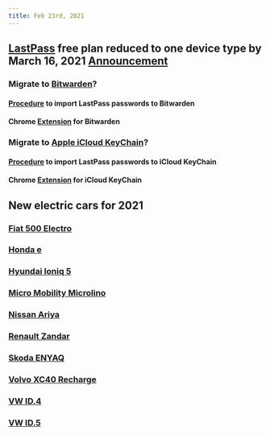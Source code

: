 ```yaml
---
title: Feb 23rd, 2021
---
```


## [LastPass](https://www.lastpass.com/) free plan reduced to one device type by March 16, 2021 [Announcement](https://support.logmeininc.com/lastpass/help/what-can-i-expect-to-change-for-lastpass-free-on-march-16-2021??cid=LP_Global_OP_Announcement_PW30day)
### Migrate to [Bitwarden](https://bitwarden.com/)?
#### [Procedure](https://bitwarden.com/help/article/import-from-lastpass/) to import LastPass passwords to Bitwarden
#### Chrome [Extension](https://chrome.google.com/webstore/detail/bitwarden-free-password-m/nngceckbapebfimnlniiiahkandclblb) for Bitwarden
### Migrate to [Apple iCloud KeyChain](https://support.apple.com/guide/mac-help/use-keychains-to-store-passwords-mchlf375f392/mac )?
#### [Procedure](https://medium.com/@bryce.kunkel/switching-from-lastpass-to-icloud-keychain-65532ccfd149) to import LastPass passwords to iCloud KeyChain
#### Chrome [Extension](https://chrome.google.com/webstore/detail/icloud-passwords/pejdijmoenmkgeppbflobdenhhabjlaj) for iCloud KeyChain
## New electric cars for 2021
### [Fiat 500 Electro](https://www.fiat.ch/de/500-elektro)
### [Honda e](https://www.de.honda.ch/cars/new/honda-e/overview.html)
### [Hyundai Ioniq 5](https://www.hyundai.ch/de/model/ioniq-5/)
### [Micro Mobility Microlino](https://microlino-car.com/en/microlino)
### [Nissan Ariya](https://de.nissan.ch/fahrzeuge/neuwagen/ariya.html)
### [Renault Zandar](https://www.electrichunter.com/ev-news/renaults-compact-electric-suv-proposal-2021)
### [Skoda ENYAQ](https://www.skoda.ch/models/enyaq-iv/enyaq-iv)
### [Volvo XC40 Recharge](https://www.volvocars.com/de-ch/v/cars/xc40-electric)
### [VW ID.4](https://www.volkswagen.ch/de/modelle/id4.html)
### [VW ID.5](https://www.autobild.de/artikel/vw-id.5-2021-design-elektro-suv-motor-reichweite-marktstart-17388897.html)
